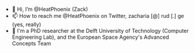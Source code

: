 - 👋 Hi, I’m @HeatPhoenix (Zack)
- 📫 How to reach me @HeatPhoenix on Twitter, zacharia [@] rud [.] ge (yes, really)
- 🏢 I'm a PhD researcher at the Delft University of Technology (Computer Engineering Lab), and the European Space Agency's Advanced Concepts Team

<!---
HeatPhoenix/HeatPhoenix is a ✨ special ✨ repository because its `README.md` (this file) appears on your GitHub profile.
You can click the Preview link to take a look at your changes.
--->
